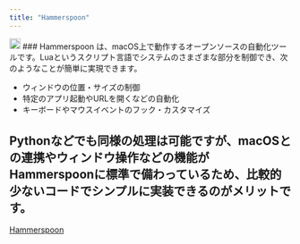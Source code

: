 ```yaml
---
title: "Hammerspoon"
---
```


<img src='https://scrapbox.io/api/pages/nishio/o1 Pro/icon' alt='o1 Pro.icon' height="19.5"/>
### Hammerspoon
は、macOS上で動作するオープンソースの自動化ツールです。Luaというスクリプト言語でシステムのさまざまな部分を制御でき、次のようなことが簡単に実現できます。

- ウィンドウの位置・サイズの制御
- 特定のアプリ起動やURLを開くなどの自動化
- キーボードやマウスイベントのフック・カスタマイズ

Pythonなどでも同様の処理は可能ですが、macOSとの連携やウィンドウ操作などの機能がHammerspoonに標準で備わっているため、比較的少ないコードでシンプルに実装できるのがメリットです。
---
[Hammerspoon](https://www.hammerspoon.org/)
